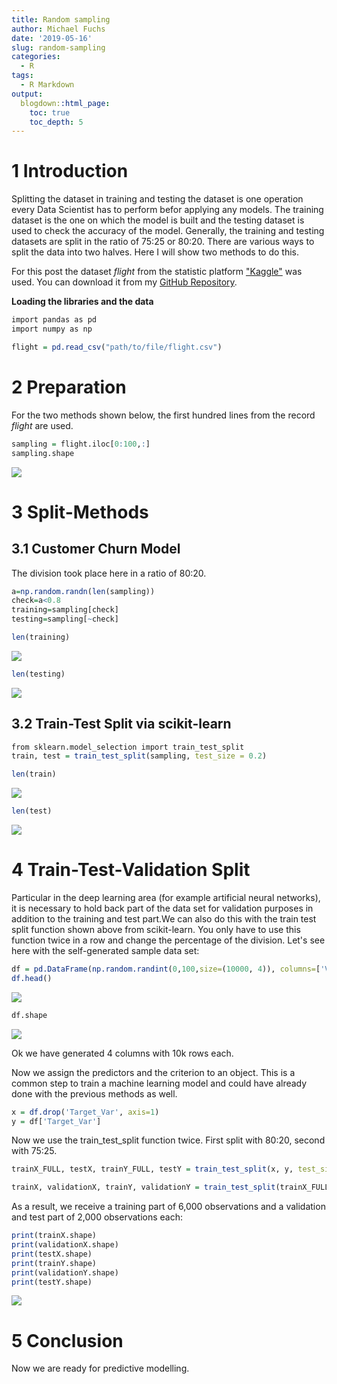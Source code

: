 ```yaml
---
title: Random sampling
author: Michael Fuchs
date: '2019-05-16'
slug: random-sampling
categories:
  - R
tags:
  - R Markdown
output:
  blogdown::html_page:
    toc: true
    toc_depth: 5
---
```



# 1 Introduction

Splitting the dataset in training and testing the dataset is one operation every Data Scientist has to perform befor applying any models. The training dataset is the one on which the model is built and the testing dataset is used to check the accuracy of the model. Generally, the training and testing datasets are split in the ratio of 75:25 or 80:20. There are various ways to split the data into two halves. Here I will show two methods to do this.

For this post the dataset *flight* from the statistic platform ["Kaggle"](https://www.kaggle.com) was used. You can download it from my [GitHub Repository](https://github.com/MFuchs1989/Datasets-and-Miscellaneous/tree/main/datasets).



**Loading the libraries and the data**


```r
import pandas as pd
import numpy as np
```


```r
flight = pd.read_csv("path/to/file/flight.csv")
```


# 2 Preparation

For the two methods shown below, the first hundred lines from the record *flight* are used.


```r
sampling = flight.iloc[0:100,:]
sampling.shape
```

![](/post/2019-05-16-random-sampling_files/p10p1.png)



# 3 Split-Methods

## 3.1 Customer Churn Model

The division took place here in a ratio of 80:20.

```r
a=np.random.randn(len(sampling))
check=a<0.8
training=sampling[check]
testing=sampling[~check]
```



```r
len(training)
```

![](/post/2019-05-16-random-sampling_files/p10p2.png)



```r
len(testing)
```

![](/post/2019-05-16-random-sampling_files/p10p3.png)

## 3.2 Train-Test Split via scikit-learn



```r
from sklearn.model_selection import train_test_split
train, test = train_test_split(sampling, test_size = 0.2)
```



```r
len(train)
```

![](/post/2019-05-16-random-sampling_files/p10p4.png)


```r
len(test)
```

![](/post/2019-05-16-random-sampling_files/p10p5.png)


# 4 Train-Test-Validation Split


Particular in the deep learning area (for example artificial neural networks), it is necessary to hold back part of the data set for validation purposes in addition to the training and test part.We can also do this with the train test split function shown above from scikit-learn. You only have to use this function twice in a row and change the percentage of the division. Let's see here with the self-generated sample data set:



```r
df = pd.DataFrame(np.random.randint(0,100,size=(10000, 4)), columns=['Var1', 'Var2', 'Var3', 'Target_Var'])
df.head()
```

![](/post/2019-05-16-random-sampling_files/p10p6.png)



```r
df.shape
```

![](/post/2019-05-16-random-sampling_files/p10p7.png)

Ok we have generated 4 columns with 10k rows each.



Now we assign the predictors and the criterion to an object. This is a common step to train a machine learning model and could have already done with the previous methods as well.


```r
x = df.drop('Target_Var', axis=1)
y = df['Target_Var']
```

Now we use the train_test_split function twice. First split with 80:20, second with 75:25.


```r
trainX_FULL, testX, trainY_FULL, testY = train_test_split(x, y, test_size = 0.2)
```

```r
trainX, validationX, trainY, validationY = train_test_split(trainX_FULL, trainY_FULL, test_size = 0.25)
```


As a result, we receive a training part of 6,000 observations and a validation and test part of 2,000 observations each:


```r
print(trainX.shape)
print(validationX.shape)
print(testX.shape)
print(trainY.shape)
print(validationY.shape)
print(testY.shape)
```

![](/post/2019-05-16-random-sampling_files/p10p8.png)


# 5 Conclusion

Now we are ready for predictive modelling. 
